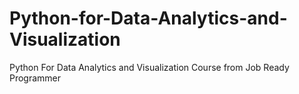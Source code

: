 # Python-for-Data-Analytics-and-Visualization
Python For Data Analytics and Visualization Course from Job Ready Programmer
